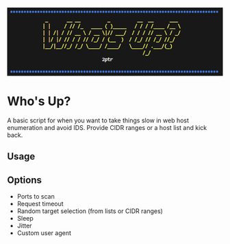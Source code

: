 ![Who's Up?](./whosup.png)

# Who's Up?

A basic script for when you want to take things slow in web host enumeration and avoid IDS. Provide CIDR ranges or a host list and kick back.

## Usage

## Options
- Ports to scan
- Request timeout
- Random target selection (from lists or CIDR ranges)
- Sleep
- Jitter
- Custom user agent